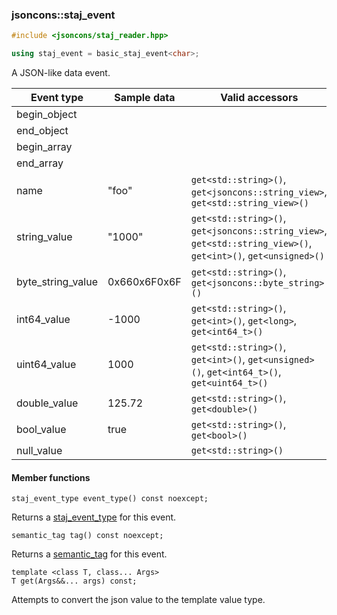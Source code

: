### jsoncons::staj_event

```c++
#include <jsoncons/staj_reader.hpp>

using staj_event = basic_staj_event<char>;
```

A JSON-like data event.

| Event type        | Sample data | Valid accessors |
|-------------------|------------------------|-----------------|
| begin_object      |                        | |            
| end_object        |                        | |
| begin_array       |                        | |
| end_array         |                        | |
| name              | "foo"                  | `get<std::string>()`, `get<jsoncons::string_view>`, `get<std::string_view>()` |
| string_value      | "1000"                 | `get<std::string>()`, `get<jsoncons::string_view>`, `get<std::string_view>()`, `get<int>()`, `get<unsigned>()` |
| byte_string_value | 0x660x6F0x6F           | `get<std::string>()`, `get<jsoncons::byte_string>()` |
| int64_value       | -1000                  | `get<std::string>()`, `get<int>()`, `get<long>`, `get<int64_t>()` |
| uint64_value      | 1000                   | `get<std::string>()`, `get<int>()`, `get<unsigned>()`, `get<int64_t>()`, `get<uint64_t>()` |
| double_value      | 125.72                 | `get<std::string>()`, `get<double>()` |
| bool_value        | true                   | `get<std::string>()`, `get<bool>()` |
| null_value        |                        | `get<std::string>()` |

#### Member functions

    staj_event_type event_type() const noexcept;
Returns a [staj_event_type](staj_event_type.md) for this event.

    semantic_tag tag() const noexcept;
Returns a [semantic_tag](semantic_tag.md) for this event.

    template <class T, class... Args>
    T get(Args&&... args) const;
Attempts to convert the json value to the template value type.

